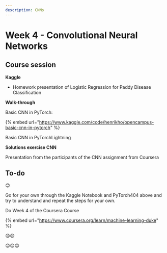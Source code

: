 ```yaml
---
description: CNNs
---
```


# Week 4 - Convolutional Neural Networks

## Course session

**Kaggle**&#x20;

* Homework presentation of Logistic Regression for Paddy Disease Classification



**Walk-through**

Basic CNN in PyTorch:

{% embed url="https://www.kaggle.com/code/henrikho/opencampus-basic-cnn-in-pytorch" %}

Basic CNN in PyTorchLightning





**Solutions exercise CNN**

Presentation from the participants of the CNN assignment from Coursera

## To-do

😊

Go for your own through the Kaggle Notebook and PyTorch404 above and try to understand and repeat the steps for your own.

Do Week 4 of the Coursera Course

{% embed url="https://www.coursera.org/learn/machine-learning-duke" %}

😊😊

😊😊😊

